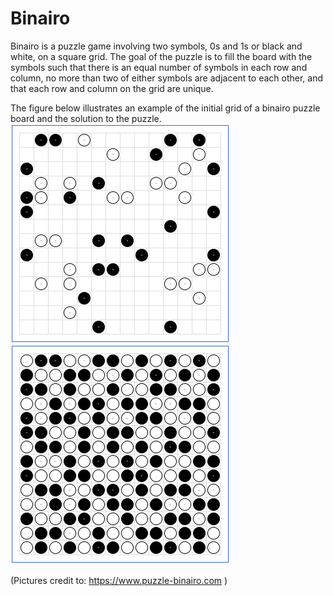 # Binairo

Binairo is a puzzle game involving two symbols, 0s and 1s or black and white, on a square grid.
The goal of the puzzle is to fill the board with the symbols such that there is an equal number
of symbols in each row and column, no more than two of either symbols are adjacent to each other,
and that each row and column on the grid are unique.

The figure below illustrates an example of the initial grid of a binairo puzzle board and the solution to the puzzle.
![init grid](https://github.com/awallien/bt_playground/blob/master/binairo/doc/init_grid.PNG)
![sol grid](https://github.com/awallien/bt_playground/blob/master/binairo/doc/sol_grid.png)

(Pictures credit to: https://www.puzzle-binairo.com )
